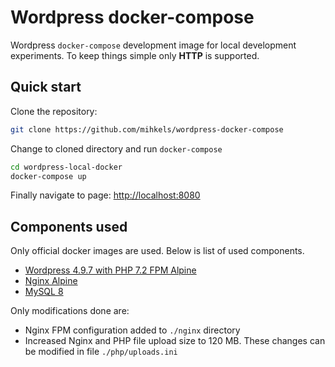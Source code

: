 # Wordpress docker-compose

Wordpress `docker-compose` development image for local 
development experiments. To keep things simple only **HTTP** is supported.

## Quick start

Clone the repository:

```bash
git clone https://github.com/mihkels/wordpress-docker-compose
``` 

Change to cloned directory and run `docker-compose`

```bash
cd wordpress-local-docker
docker-compose up
```

Finally navigate to page: <http://localhost:8080>

## Components used

Only official docker images are used. Below is list of used 
components.

* [Wordpress 4.9.7 with PHP 7.2 FPM Alpine](https://hub.docker.com/_/wordpress/)
* [Nginx Alpine](https://hub.docker.com/_/nginx/)
* [MySQL 8](https://hub.docker.com/_/mysql/)

Only modifications done are:

* Nginx FPM configuration added to `./nginx` directory
* Increased Nginx and PHP file upload size to 120 MB. These changes can be modified 
  in file `./php/uploads.ini`
  

